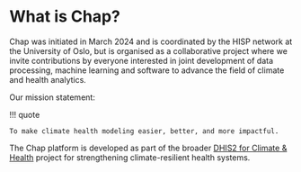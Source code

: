 # What is Chap? 

Chap was initiated in March 2024 and is coordinated by the HISP network at the University of Oslo, but is organised as a collaborative project where we invite contributions by everyone interested in joint development of data processing, machine learning and software to advance the field of climate and health analytics. 

Our mission statement: 

!!! quote
    
    To make climate health modeling easier, better, and more impactful.

The Chap platform is developed as part of the broader [DHIS2 for Climate & Health](https://dhis2.org/climate/) project for strengthening climate-resilient health systems.

